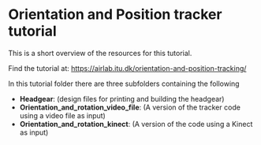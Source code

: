 # Orientation and Position tracker tutorial

This is a short overview of the resources for this tutorial.

Find the tutorial at: https://airlab.itu.dk/orientation-and-position-tracking/


In this tutorial folder there are three subfolders containing the following

- __Headgear__: (design files for printing and building the headgear)
- __Orientation_and_rotation_video_file__: (A version of the tracker code using a video file as input)
- __Orientation_and_rotation_kinect__: (A version of the code using a Kinect as input)
